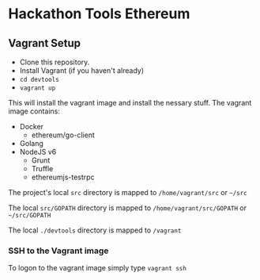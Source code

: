# Hackathon Tools Ethereum

## Vagrant Setup

  - Clone this repository.
  - Install Vagrant (if you haven't already)
  - `` cd devtools ``
  - `` vagrant up ``

This will install the vagrant image and install the nessary stuff.  The vagrant image contains:

  - Docker 
    - ethereum/go-client
  - Golang
  - NodeJS v6
    - Grunt
    - Truffle
    - ethereumjs-testrpc

The project's local  `src` directory is mapped to `/home/vagrant/src` or `~/src` 

The local `src/GOPATH` directory is mapped to `/home/vagrant/src/GOPATH` or `~/src/GOPATH`

The local `./devtools` directory is mapped to `/vagrant`

### SSH to the Vagrant image
To logon to the vagrant image simply type
` vagrant ssh `


